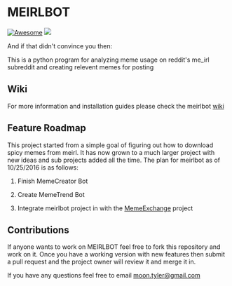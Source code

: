 # MEIRLBOT
[![Awesome](https://cdn.rawgit.com/sindresorhus/awesome/d7305f38d29fed78fa85652e3a63e154dd8e8829/media/badge.svg)](https://github.com/sindresorhus/awesome)  ![](https://travis-ci.org/tmoon8730/meirlbot.svg?branch=rabbitmq)

And if that didn't convince you then:

This is a python program for analyzing meme usage on reddit's me_irl subreddit and creating relevent memes for posting

## Wiki
For more information and installation guides please check the meirlbot [wiki](https://github.com/tmoon8730/meirlbot/wiki)

## Feature Roadmap
This project started from a simple goal of figuring out how to download spicy memes from meirl. It has now grown to a much larger project with new ideas and sub projects added all the time. The plan for meirlbot as of 10/25/2016 is as follows:

1. Finish MemeCreator Bot

2. Create MemeTrend Bot
 
3. Integrate meirlbot project in with the [MemeExchange](https://github.com/tmoon8730/MemeExchange) project

## Contributions
If anyone wants to work on MEIRLBOT feel free to fork this repository and work on it. Once you have a working version with new features then submit a pull request and the project owner will review it and merge it in.

If you have any questions feel free to email moon.tyler@gmail.com
